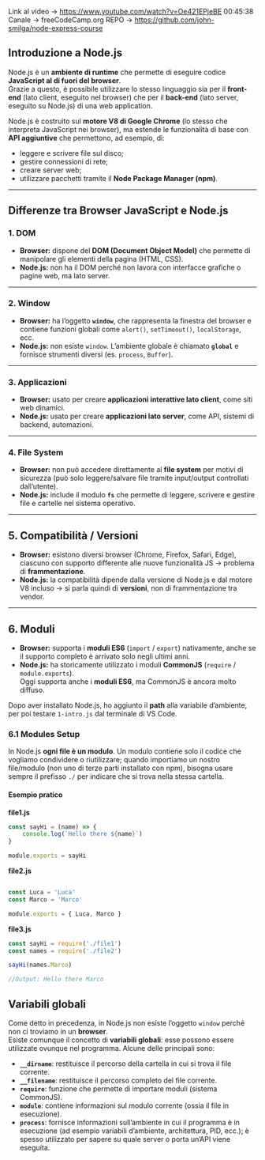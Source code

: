 Link al video -> https://www.youtube.com/watch?v=Oe421EPjeBE   00:45:38
Canale -> freeCodeCamp.org
REPO -> https://github.com/john-smilga/node-express-course

## Introduzione a Node.js
Node.js è un **ambiente di runtime** che permette di eseguire codice **JavaScript al di fuori del browser**.  
Grazie a questo, è possibile utilizzare lo stesso linguaggio sia per il **front-end** (lato client, eseguito nel browser) che per il **back-end** (lato server, eseguito su Node.js) di una web application.

Node.js è costruito sul **motore V8 di Google Chrome** (lo stesso che interpreta JavaScript nei browser), ma estende le funzionalità di base con **API aggiuntive** che permettono, ad esempio, di:
- leggere e scrivere file sul disco;
- gestire connessioni di rete;
- creare server web;
- utilizzare pacchetti tramite il **Node Package Manager (npm)**.

---

## Differenze tra Browser JavaScript e Node.js

### 1. DOM
- **Browser:** dispone del **DOM (Document Object Model)** che permette di manipolare gli elementi della pagina (HTML, CSS).
- **Node.js:** non ha il DOM perché non lavora con interfacce grafiche o pagine web, ma lato server.
---

### 2. Window
- **Browser:** ha l’oggetto **`window`**, che rappresenta la finestra del browser e contiene funzioni globali come `alert()`, `setTimeout()`, `localStorage`, ecc.
- **Node.js:** non esiste `window`. L’ambiente globale è chiamato **`global`** e fornisce strumenti diversi (es. `process`, `Buffer`).
---

### 3. Applicazioni
- **Browser:** usato per creare **applicazioni interattive lato client**, come siti web dinamici.
- **Node.js:** usato per creare **applicazioni lato server**, come API, sistemi di backend, automazioni.
---

### 4. File System
- **Browser:** non può accedere direttamente al **file system** per motivi di sicurezza (può solo leggere/salvare file tramite input/output controllati dall’utente).
- **Node.js:** include il modulo **`fs`** che permette di leggere, scrivere e gestire file e cartelle nel sistema operativo.
---

## 5. Compatibilità / Versioni
- **Browser:** esistono diversi browser (Chrome, Firefox, Safari, Edge), ciascuno con supporto differente alle nuove funzionalità JS → problema di **frammentazione**.
- **Node.js:** la compatibilità dipende dalla versione di Node.js e dal motore V8 incluso → si parla quindi di **versioni**, non di frammentazione tra vendor.
---

## 6. Moduli
- **Browser:** supporta i **moduli ES6** (`import` / `export`) nativamente, anche se il supporto completo è arrivato solo negli ultimi anni.
- **Node.js:** ha storicamente utilizzato i moduli **CommonJS** (`require` / `module.exports`).  
  Oggi supporta anche i **moduli ES6**, ma CommonJS è ancora molto diffuso.

Dopo aver installato Node.js, ho aggiunto il **path** alla variabile d’ambiente, per poi testare `1-intro.js` dal terminale di VS Code.

### 6.1 Modules Setup
In Node.js **ogni file è un modulo**. Un modulo contiene solo il codice che vogliamo condividere o riutilizzare; quando importiamo un nostro file/modulo (non uno di terze parti installato con npm), bisogna usare sempre il prefisso `./` per indicare che si trova nella stessa cartella.

#### Esempio pratico

**file1.js**
```js
const sayHi = (name) => {
    console.log(`Hello there ${name}`)
}

module.exports = sayHi
```

**file2.js**
```js

const Luca = 'Luca'
const Marco = 'Marco'

module.exports = { Luca, Marco }
```

**file3.js**
```js
const sayHi = require('./file1')
const names = require('./file2')

sayHi(names.Marco)

//Output: Hello there Marco
```

## Variabili globali

Come detto in precedenza, in Node.js non esiste l’oggetto `window` perché non ci troviamo in un **browser**.  
Esiste comunque il concetto di **variabili globali**: esse possono essere utilizzate ovunque nel programma. Alcune delle principali sono:

- **`__dirname`**: restituisce il percorso della cartella in cui si trova il file corrente.
- **`__filename`**: restituisce il percorso completo del file corrente.
- **`require`**: funzione che permette di importare moduli (sistema CommonJS).
- **`module`**: contiene informazioni sul modulo corrente (ossia il file in esecuzione).
- **`process`**: fornisce informazioni sull’ambiente in cui il programma è in esecuzione (ad esempio variabili d’ambiente, architettura, PID, ecc.); è spesso utilizzato per sapere su quale server o porta un’API viene eseguita.
